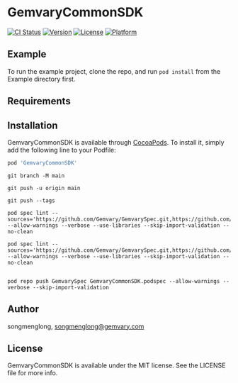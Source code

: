 # GemvaryCommonSDK

[![CI Status](https://img.shields.io/travis/songmenglong/GemvaryCommonSDK.svg?style=flat)](https://travis-ci.org/songmenglong/GemvaryCommonSDK)
[![Version](https://img.shields.io/cocoapods/v/GemvaryCommonSDK.svg?style=flat)](https://cocoapods.org/pods/GemvaryCommonSDK)
[![License](https://img.shields.io/cocoapods/l/GemvaryCommonSDK.svg?style=flat)](https://cocoapods.org/pods/GemvaryCommonSDK)
[![Platform](https://img.shields.io/cocoapods/p/GemvaryCommonSDK.svg?style=flat)](https://cocoapods.org/pods/GemvaryCommonSDK)

## Example

To run the example project, clone the repo, and run `pod install` from the Example directory first.

## Requirements

## Installation

GemvaryCommonSDK is available through [CocoaPods](https://cocoapods.org). To install
it, simply add the following line to your Podfile:

```ruby
pod 'GemvaryCommonSDK'
```


```shell
git branch -M main

git push -u origin main

git push --tags

pod spec lint --sources='https://github.com/Gemvary/GemvarySpec.git,https://github.com/CocoaPods/Specs.git' --allow-warnings --verbose --use-libraries --skip-import-validation --no-clean

pod spec lint --sources='https://github.com/Gemvary/GemvarySpec.git,https://github.com/CocoaPods/Specs.git' --allow-warnings --verbose --use-libraries --skip-import-validation --no-clean


pod repo push GemvarySpec GemvaryCommonSDK.podspec --allow-warnings --verbose --skip-import-validation

```

## Author

songmenglong, songmenglong@gemvary.com

## License

GemvaryCommonSDK is available under the MIT license. See the LICENSE file for more info.
